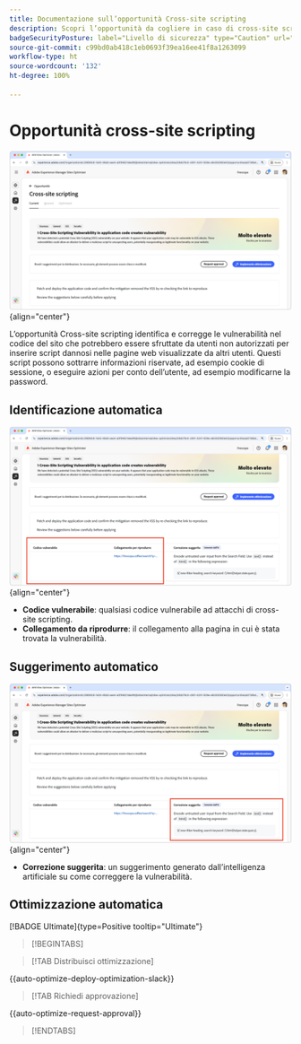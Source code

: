 ```yaml
---
title: Documentazione sull’opportunità Cross-site scripting
description: Scopri l’opportunità da cogliere in caso di cross-site scripting e come identificare e correggere le vulnerabilità relative alla sicurezza dei siti.
badgeSecurityPosture: label="Livello di sicurezza" type="Caution" url="../../opportunity-types/security-posture.md" tooltip="Livello di sicurezza"
source-git-commit: c99bd0ab418c1eb0693f39ea16ee41f8a1263099
workflow-type: ht
source-wordcount: '132'
ht-degree: 100%

---
```



# Opportunità cross-site scripting

![Opportunità cross-site](./assets/cross-site-scripting/hero.png){align="center"}

L’opportunità Cross-site scripting identifica e corregge le vulnerabilità nel codice del sito che potrebbero essere sfruttate da utenti non autorizzati per inserire script dannosi nelle pagine web visualizzate da altri utenti. Questi script possono sottrarre informazioni riservate, ad esempio cookie di sessione, o eseguire azioni per conto dell’utente, ad esempio modificarne la password.

## Identificazione automatica

![Identificazione automatica di opportunità cross-site scripting](./assets/cross-site-scripting/auto-identify.png){align="center"}

* **Codice vulnerabile**: qualsiasi codice vulnerabile ad attacchi di cross-site scripting.
* **Collegamento da riprodurre**: il collegamento alla pagina in cui è stata trovata la vulnerabilità.

## Suggerimento automatico

![Suggerimento automatico per opportunità di cross-site scripting](./assets/cross-site-scripting/auto-suggest.png){align="center"}

* **Correzione suggerita**: un suggerimento generato dall’intelligenza artificiale su come correggere la vulnerabilità.

## Ottimizzazione automatica

[!BADGE Ultimate]{type=Positive tooltip="Ultimate"}

>[!BEGINTABS]

>[!TAB Distribuisci ottimizzazione]

{{auto-optimize-deploy-optimization-slack}}

>[!TAB Richiedi approvazione]

{{auto-optimize-request-approval}}

>[!ENDTABS]
